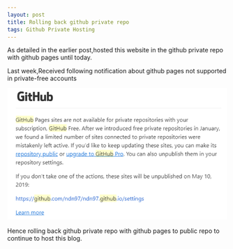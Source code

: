 ```yaml
---
layout: post
title: Rolling back github private repo
tags: Github Private Hosting
---
```


As detailed in the earlier post,hosted this website in the github private repo with github pages until today. 

Last week,Received following notification about github pages not supported in private-free accounts

![email ](/assets/screenshots/github_notify.png)

Hence rolling back github private repo with github pages to public repo to continue to host this blog. 

